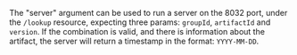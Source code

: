 The "server" argument can be used to run a server on the 8032 port, under the `/lookup` resource, expecting three params: `groupId`, `artifactId` and `version`.
If the combination is valid, and there is information about the artifact, the server will return a timestamp in the format: `YYYY-MM-DD`.